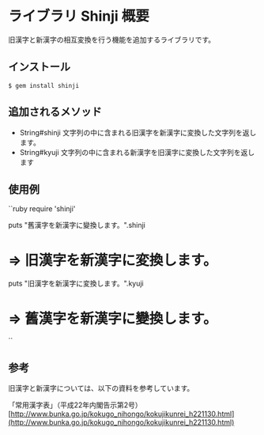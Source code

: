 # ライブラリ Shinji 概要

旧漢字と新漢字の相互変換を行う機能を追加するライブラリです。

## インストール

    $ gem install shinji

## 追加されるメソッド

- String#shinji
文字列の中に含まれる旧漢字を新漢字に変換した文字列を返します。
- String#kyuji
文字列の中に含まれる新漢字を旧漢字に変換した文字列を返します

## 使用例

``ruby
require 'shinji'

puts "舊漢字を新漢字に變換します。".shinji
# => 旧漢字を新漢字に変換します。
puts "旧漢字を新漢字に変換します。".kyuji
# => 舊漢字を新漢字に變換します。
``

## 参考

旧漢字と新漢字については、以下の資料を参考しています。  
  
「常用漢字表」（平成22年内閣告示第2号）  
[http://www.bunka.go.jp/kokugo_nihongo/kokujikunrei_h221130.html](http://www.bunka.go.jp/kokugo_nihongo/kokujikunrei_h221130.html)


